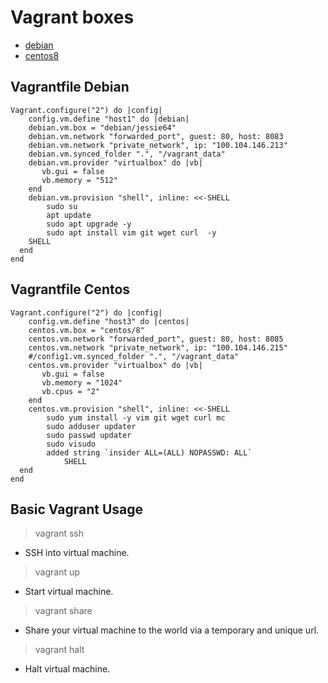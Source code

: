# Vagrant boxes

* [debian](https://app.vagrantup.com/Korolev731/debian_test)
* [centos8](https://app.vagrantup.com/Korolev731/centos8)


## Vagrantfile Debian

```
Vagrant.configure("2") do |config|
    config.vm.define "host1" do |debian|
    debian.vm.box = "debian/jessie64"
    debian.vm.network "forwarded_port", guest: 80, host: 8083
    debian.vm.network "private_network", ip: "100.104.146.213"
    debian.vm.synced_folder ".", "/vagrant_data"
    debian.vm.provider "virtualbox" do |vb|
       vb.gui = false
       vb.memory = "512"
    end
    debian.vm.provision "shell", inline: <<-SHELL
        sudo su
		apt update
		sudo apt upgrade -y 
		sudo apt install vim git wget curl  -y 
    SHELL
  end
end

```
## Vagrantfile Centos

```
Vagrant.configure("2") do |config|
    config.vm.define "host3" do |centos|
    centos.vm.box = "centos/8"
    centos.vm.network "forwarded_port", guest: 80, host: 8085
    centos.vm.network "private_network", ip: "100.104.146.215"
    #/config1.vm.synced_folder ".", "/vagrant_data"
    centos.vm.provider "virtualbox" do |vb|
       vb.gui = false
       vb.memory = "1024"
	   vb.cpus = "2"
    end
    centos.vm.provision "shell", inline: <<-SHELL
        sudo yum install -y vim git wget curl mc
		sudo adduser updater
		sudo passwd updater
		sudo visudo
		added string `insider ALL=(ALL) NOPASSWD: ALL`
		    SHELL
  end
end
```


## Basic Vagrant Usage

> vagrant ssh 
* SSH into virtual machine.

> vagrant up
* Start virtual machine.

> vagrant share
* Share your virtual machine to the world via a temporary and unique url.

> vagrant halt
* Halt virtual machine.





















